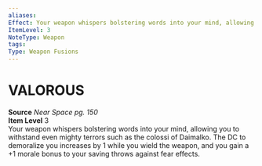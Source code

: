 ```yaml
---
aliases: 
Effect: Your weapon whispers bolstering words into your mind, allowing you to withstand even mighty terrors such as the colossi of Daimalko. The DC to demoralize you increases by 1 while you wield the weapon, and you gain a +1 morale bonus to your saving throws against fear effects.
ItemLevel: 3
NoteType: Weapon
tags: 
Type: Weapon Fusions
---
```

# VALOROUS
**Source** _Near Space pg. 150_  
**Item Level** 3  
Your weapon whispers bolstering words into your mind, allowing you to withstand even mighty terrors such as the colossi of Daimalko. The DC to demoralize you increases by 1 while you wield the weapon, and you gain a +1 morale bonus to your saving throws against fear effects.